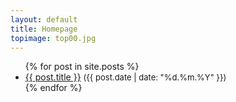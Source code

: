 ```yaml
---
layout: default
title: Homepage
topimage: top00.jpg
---
```


<div>
<ul class="home">
{% for post in site.posts %}
    <li><a href="{{ post.url }}">{{ post.title }}</a> <span style="font-size: small">({{ post.date | date: "%d.%m.%Y" }})</span></li>
{% endfor %}
</ul>
</div>
